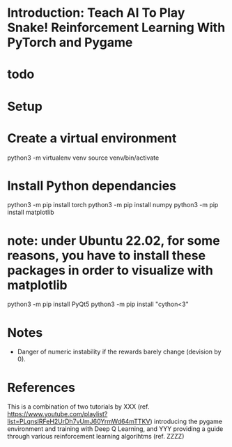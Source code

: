 # Introduction: Teach AI To Play Snake! Reinforcement Learning With PyTorch and Pygame

# todo

# Setup

# Create a virtual environment
python3 -m virtualenv venv
source venv/bin/activate

# Install Python dependancies 
python3 -m pip install torch
python3 -m pip install numpy
python3 -m pip install matplotlib
# note: under Ubuntu 22.02, for some reasons, you have to install these packages in order to visualize with matplotlib
python3 -m pip install PyQt5 
python3 -m pip install "cython<3" 


# Notes

- Danger of numeric instability if the rewards barely change (devision by 0).

# References
This is a combination of two tutorials by XXX (ref. https://www.youtube.com/playlist?list=PLqnslRFeH2UrDh7vUmJ60YrmWd64mTTKV) introducing the pygame environment and training with Deep Q Learning,
and YYY providing a guide through various reinforcement learning algorihtms (ref. ZZZZ)

